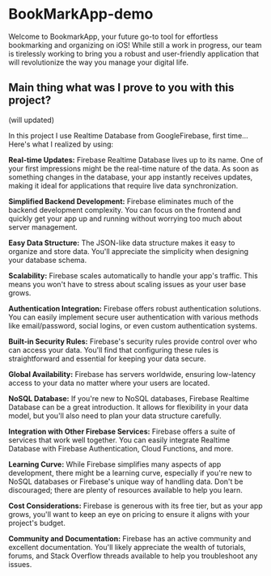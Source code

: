 # BookMarkApp-demo


Welcome to BookmarkApp, your future go-to tool for effortless bookmarking and organizing on iOS! While still a work in progress, our team is tirelessly working to bring you a robust and user-friendly application that will revolutionize the way you manage your digital life.

## Main thing what was I prove to you with this project? 
(will updated)

In this project I use Realtime Database from GoogleFirebase, first time... Here's what I realized by using: 

**Real-time Updates:** Firebase Realtime Database lives up to its name. One of your first impressions might be the real-time nature of the data. As soon as something changes in the database, your app instantly receives updates, making it ideal for applications that require live data synchronization.

**Simplified Backend Development:** Firebase eliminates much of the backend development complexity. You can focus on the frontend and quickly get your app up and running without worrying too much about server management.

**Easy Data Structure:** The JSON-like data structure makes it easy to organize and store data. You'll appreciate the simplicity when designing your database schema.

**Scalability:** Firebase scales automatically to handle your app's traffic. This means you won't have to stress about scaling issues as your user base grows.

**Authentication Integration:** Firebase offers robust authentication solutions. You can easily implement secure user authentication with various methods like email/password, social logins, or even custom authentication systems.

**Built-in Security Rules:** Firebase's security rules provide control over who can access your data. You'll find that configuring these rules is straightforward and essential for keeping your data secure.

**Global Availability:** Firebase has servers worldwide, ensuring low-latency access to your data no matter where your users are located.

**NoSQL Database:** If you're new to NoSQL databases, Firebase Realtime Database can be a great introduction. It allows for flexibility in your data model, but you'll also need to plan your data structure carefully.

**Integration with Other Firebase Services:** Firebase offers a suite of services that work well together. You can easily integrate Realtime Database with Firebase Authentication, Cloud Functions, and more.

**Learning Curve:** While Firebase simplifies many aspects of app development, there might be a learning curve, especially if you're new to NoSQL databases or Firebase's unique way of handling data. Don't be discouraged; there are plenty of resources available to help you learn.

**Cost Considerations:** Firebase is generous with its free tier, but as your app grows, you'll want to keep an eye on pricing to ensure it aligns with your project's budget.

**Community and Documentation:** Firebase has an active community and excellent documentation. You'll likely appreciate the wealth of tutorials, forums, and Stack Overflow threads available to help you troubleshoot any issues.
